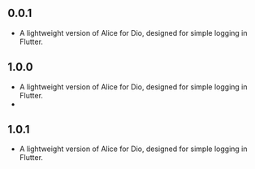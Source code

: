 ## 0.0.1
* A lightweight version of Alice for Dio, designed for simple logging in Flutter.

## 1.0.0
* A lightweight version of Alice for Dio, designed for simple logging in Flutter.
* 
## 1.0.1
* A lightweight version of Alice for Dio, designed for simple logging in Flutter.